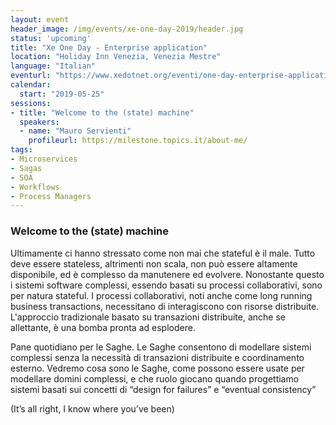 ```yaml
---
layout: event
header_image: /img/events/xe-one-day-2019/header.jpg
status: 'upcoming'
title: "Xe One Day - Enterprise application"
location: "Holiday Inn Venezia, Venezia Mestre"
language: "Italian"
eventurl: "https://www.xedotnet.org/eventi/one-day-enterprise-application/"
calendar:
  start: "2019-05-25"
sessions:
- title: "Welcome to the (state) machine"
  speakers:
  - name: "Mauro Servienti"
    profileurl: https://milestone.topics.it/about-me/
tags:
- Microservices
- Sagas
- SOA
- Workflows
- Process Managers
---
```


### Welcome to the (state) machine

Ultimamente ci hanno stressato come non mai che stateful è il male. Tutto deve essere stateless, altrimenti non scala, non può essere altamente disponibile, ed è complesso da manutenere ed evolvere. Nonostante questo i sistemi software complessi, essendo basati su processi collaborativi, sono per natura stateful. I processi collaborativi, noti anche come long running business transactions, necessitano di interagiscono con risorse distribuite. L'approccio tradizionale basato su transazioni distribuite, anche se allettante, è una bomba pronta ad esplodere.

Pane quotidiano per le Saghe. Le Saghe consentono di modellare sistemi complessi senza la necessità di transazioni distribuite e coordinamento esterno. Vedremo cosa sono le Saghe, come possono essere usate per modellare domini complessi, e che ruolo giocano quando progettiamo sistemi basati sui concetti di “design for failures” e “eventual consistency”

(It’s all right, I know where you’ve been)
